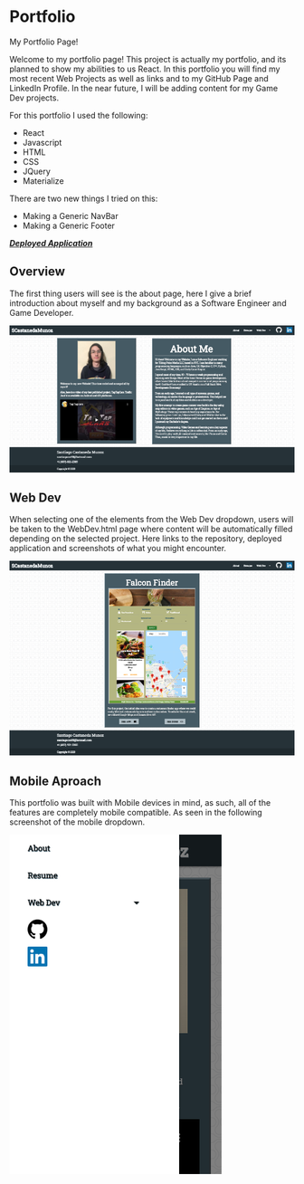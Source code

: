 # Portfolio
My Portfolio Page!

Welcome to my portfolio page! This project is actually my portfolio, and its planned to show my abilities to us React. In this portfolio you will find my most recent Web Projects as well as links and to my GitHub Page and LinkedIn Profile. In the near future, I will be adding content for my Game Dev projects. 

For this portfolio I used the following:

* React
* Javascript
* HTML
* CSS
* JQuery
* Materialize

There are two new things I tried on this: 

* Making a Generic NavBar
* Making a Generic Footer

***[Deployed Application](https://scastanedamunoz.github.io/Portfolio/)***


## Overview

The first thing users will see is the about page, here I give a brief introduction about myself and my background as a Software Engineer and Game Developer. 

![About](./docs/about.png)

## Web Dev

When selecting one of the elements from the Web Dev dropdown, users will be taken to the WebDev.html page where content will be automatically filled depending on the selected project. Here links to the repository, deployed application and screenshots of what you might encounter.

![About](./docs/webdev.png)

## Mobile Aproach

This portfolio was built with Mobile devices in mind, as such, all of the features are completely mobile compatible. As seen in the following screenshot of the mobile dropdown.

![About](./docs/mobile-dropdown.png)